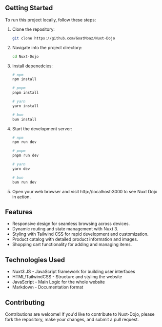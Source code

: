 ## Getting Started

To run this project locally, follow these steps:
1. Clone the repository:
    ```bash
    git clone https://github.com/GoatMoaz/Nuxt-Dojo
    ```
2. Navigate into the project directory:
    ```bash
    cd Nuxt-Dojo
    ```
3. Install depenedcies:
    ```bash
    # npm
    npm install

    # pnpm
    pnpm install

    # yarn
    yarn install

    # bun
    bun install
    ```
4. Start the development server:
    ```bash
    # npm
    npm run dev

    # pnpm
    pnpm run dev

    # yarn
    yarn dev

    # bun
    bun run dev
    ```
5. Open your web browser and visit http://localhost:3000 to see Nuxt Dojo in action.

## Features

- Responsive design for seamless browsing across devices.
- Dynamic routing and state management with Nuxt 3.
- Styling with Tailwind CSS for rapid development and customization.
- Product catalog with detailed product information and images.
- Shopping cart functionality for adding and managing items.

## Technologies Used

- Nuxt3.JS - JavaScript framework for building user interfaces
- HTML/TailwindCSS - Structure and styling the website
- JavaScript - Main Logic for the whole website
- Markdown - Documentation format

## Contributing

Contributions are welcome! If you'd like to contribute to Nuxt-Dojo, please fork the repository, make your changes, and submit a pull request.
